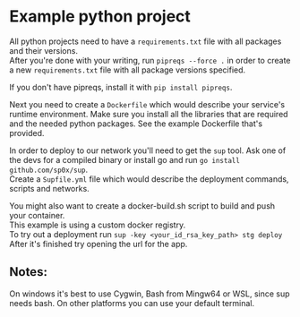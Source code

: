 # Example python project

All python projects need to have a `requirements.txt` file with all packages and their versions.  
After you're done with your writing, run `pipreqs --force .`
in order to create a new `requirements.txt` file with all package versions specified.

If you don't have pipreqs, install it with `pip install pipreqs`.

Next you need to create a `Dockerfile` which would describe your service's runtime environment.
Make sure you install all the libraries that are required and the needed python packages.
See the example Dockerfile that's provided.

In order to deploy to our network you'll need to get the `sup` tool.
Ask one of the devs for a compiled binary or install go and run `go install github.com/sp0x/sup`.    
Create a `Supfile.yml` file which would describe the deployment commands, scripts and networks.

You might also want to create a docker-build.sh script to build and push your container.  
This example is using a custom docker registry.  
To try out a deployment run `sup -key <your_id_rsa_key_path> stg deploy`
After it's finished try opening the url for the app.

## Notes:
On windows it's best to use Cygwin, Bash from Mingw64 or WSL, since sup needs bash.
On other platforms you can use your default terminal.